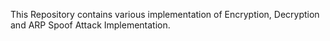 This Repository contains various implementation of Encryption, Decryption and ARP Spoof Attack Implementation.
